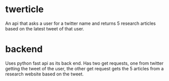 # twerticle
An api that asks a user for a twitter name and returns 5 research articles based on
the latest tweet of that user.

# backend
Uses python fast api as its back end. Has two get requests, one from twitter getting
the tweet of the user, the other get request gets the 5 articles from
a research website based on the tweet.
